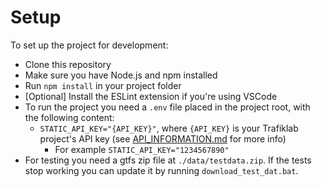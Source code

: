 # Setup
To set up the project for development:
- Clone this repository
- Make sure you have Node.js and npm installed
- Run `npm install` in your project folder
- \[Optional\] Install the ESLint extension if you're using VSCode
- To run the project you need a `.env` file placed in the project root, with the following content:
    - `STATIC_API_KEY="{API_KEY}"`, where `{API_KEY}` is your Trafiklab project's API key (see [API_INFORMATION.md](API_INFORMATION.md) for more info)
      - For example `STATIC_API_KEY="1234567890"`
- For testing you need a gtfs zip file at `./data/testdata.zip`. If the tests stop working you can update it by running `download_test_dat.bat`.
